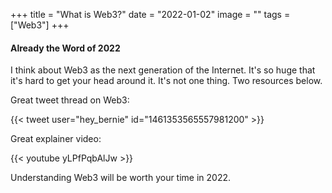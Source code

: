 +++
title = "What is Web3?"
date = "2022-01-02"
image = ""
tags = ["Web3"]
+++

#### Already the Word of 2022

I think about Web3 as the next generation of the Internet.  It's so huge that it's hard to get your head around it.  It's not one thing.  Two resources below.

Great tweet thread on Web3:

{{< tweet user="hey_bernie" id="1461353565557981200" >}}

Great explainer video:

{{< youtube yLPfPqbAlJw >}}

Understanding Web3 will be worth your time in 2022.
